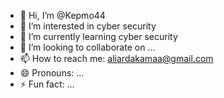 - 👋 Hi, I’m @Kepmo44
- 👀 I’m interested in cyber security
- 🌱 I’m currently learning cyber security
- 💞️ I’m looking to collaborate on ...
- 📫 How to reach me: aliardakamaa@gmail.com
- 😄 Pronouns: ...
- ⚡ Fun fact: ...

<!---
Kepmo44/Kepmo44 is a ✨ special ✨ repository because its `README.md` (this file) appears on your GitHub profile.
You can click the Preview link to take a look at your changes.
--->

